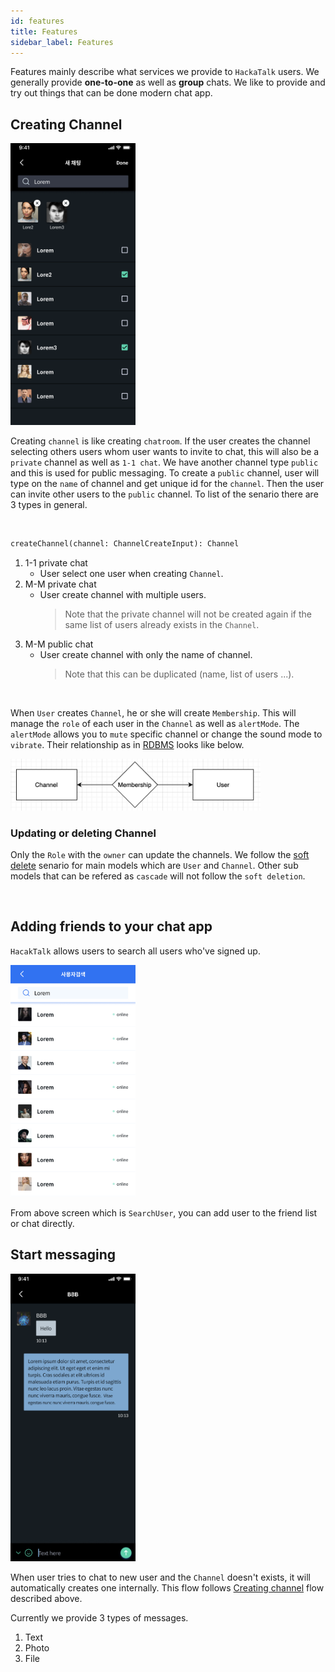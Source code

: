 ```yaml
---
id: features
title: Features
sidebar_label: Features
---
```


Features mainly describe what services we provide to `HackaTalk` users. We generally provide **one-to-one** as well as **group** chats. We like to provide and try out things that can be done modern chat app.

## Creating Channel

<img src="images/create-channel.png" width="200"/>

Creating `channel` is like creating `chatroom`. If the user creates the channel selecting others users whom user wants to invite to chat, this will also be a `private` channel as well as `1-1 chat`. We have another channel type `public` and this is used for public messaging. To create a `public` channel, user will type on the `name` of channel and get unique id for the `channel`. Then the user can invite other users to the `public` channel. To list of the senario there are 3 types in general.

<br/>

```graphql
createChannel(channel: ChannelCreateInput): Channel
```

1. 1-1 private chat
   * User select one user when creating `Channel`.
2. M-M private chat
   * User create channel with multiple users.
     > Note that the private channel will not be created again if the same list of users already exists in the `Channel`.
3. M-M public chat
   * User create channel with only the name of channel.
     > Note that this can be duplicated (name, list of users ...).

<br/>

When `User` creates `Channel`, he or she will create `Membership`. This will manage the `role` of each user in the `Channel` as well as `alertMode`. The `alertMode` allows you to `mute` specific channel or change the sound mode to `vibrate`. Their relationship as in [RDBMS](https://techterms.com/definition/rdbms) looks like below.

<img src="images/channel-membership-user-rds.png" width="400"/>
<br/>

### Updating or deleting Channel

Only the `Role` with the `owner` can update the channels. We follow the [soft delete](https://guides.cfwheels.org/docs/soft-delete) senario for main models which are `User` and `Channel`. Other sub models that can be refered as `cascade` will not follow the `soft deletion`.

<br/>

## Adding friends to your chat app

`HacakTalk` allows users to search all users who've signed up.

<img src="images/search-users.png" width="200"/>

From above screen which is `SearchUser`, you can add user to the friend list or chat directly.

## Start messaging

<img src="images/chat.png" width="200"/>

When user tries to chat to new user and the `Channel` doesn't exists, it will automatically creates one internally. This flow follows [Creating channel](#creating-channel) flow described above.

Currently we provide 3 types of messages.
1. Text
2. Photo
3. File
